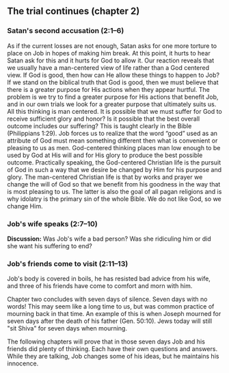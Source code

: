 ## The trial continues (chapter 2)

### Satan's second accusation (2:1&ndash;6)

As if the current losses are not enough, Satan asks for one more torture to place on Job in hopes of making him break. At this point, it hurts to hear Satan ask for this and it hurts for God to allow it. Our reaction reveals that we usually have a man-centered view of life rather than a God centered view. If God is good, then how can He allow these things to happen to Job? If we stand on the biblical truth that God is good, then we must believe that there is a greater purpose for His actions when they appear hurtful. The problem is we try to find a greater purpose for His actions that benefit Job, and in our own trials we look for a greater purpose that ultimately suits us. All this thinking is man centered. It is possible that we must suffer for God to receive sufficient glory and honor? Is it possible that the best overall outcome includes our suffering? This is taught clearly in the Bible (Philippians 1:29). Job forces us to realize that the word “good” used as an attribute of God must mean something different then what is convenient or pleasing to us as men. God-centered thinking places man low enough to be used by God at His will and for His glory to produce the best possible outcome. Practically speaking, the God-centered Christian life is the pursuit of God in such a way that we desire be changed by Him for his purpose and glory. The man-centered Christian life is that by works and prayer we change the will of God so that we benefit from his goodness in the way that is most pleasing to us. The latter is also the goal of all pagan religions and is why idolatry is the primary sin of the whole Bible. We do not like God, so we change Him.

### Job's wife speaks (2:7&ndash;10)

**Discussion:** Was Job's wife a bad person? Was she ridiculing him or did she want his suffering to end?

### Job's friends come to visit (2:11&ndash;13)

Job's body is covered in boils, he has resisted bad advice from his wife, and three of his friends have come to comfort and morn with him.

Chapter two concludes with seven days of silence. Seven days with no words! This may seem like a long time to us, but was common practice of mourning back in that time. An example of this is when Joseph mourned for seven days after the death of his father (Gen. 50:10). Jews today will still "sit Shiva" for seven days when mourning.

The following chapters will prove that in those seven days Job and his friends did plenty of thinking. Each have their own questions and answers. While they are talking, Job changes some of his ideas, but he maintains his innocence.
